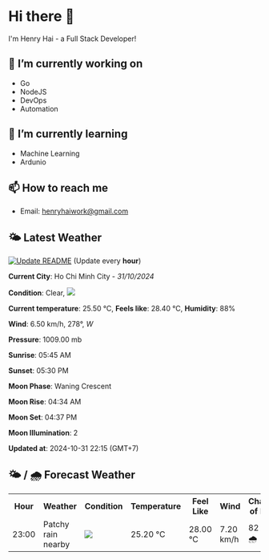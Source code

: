 # Hi there 👋

I'm Henry Hai - a Full Stack Developer!

## 🔭 I’m currently working on

- Go
- NodeJS
- DevOps
- Automation

## 🌱 I’m currently learning

- Machine Learning
- Ardunio

## 📫 How to reach me

- Email: <henryhaiwork@gmail.com>

## 🌤️ Latest Weather
[![Update README](https://github.com/henry0hai/henry0hai/actions/workflows/udpateReadme.yml/badge.svg)](https://github.com/henry0hai/henry0hai/actions/workflows/udpateReadme.yml)
(Update every **hour**)
<!-- CURRENT_WEATHER:START -->
**Current City**: Ho Chi Minh City - *31/10/2024*

**Condition**: Clear, <img src="https://cdn.weatherapi.com/weather/64x64/night/113.png"/>

**Current temperature**: 25.50 °C, **Feels like**: 28.40 °C, **Humidity**: 88%

**Wind**: 6.50 km/h, 278°, *W*

**Pressure**: 1009.00 mb

**Sunrise**: 05:45 AM

**Sunset**: 05:30 PM

**Moon Phase**: Waning Crescent

**Moon Rise**: 04:34 AM

**Moon Set**: 04:37 PM

**Moon Illumination**: 2

**Updated at**: 2024-10-31 22:15 (GMT+7)<!-- CURRENT_WEATHER:END -->

## 🌤️ / 🌧️ Forecast Weather
<!-- FORECAST_WEATHER:START -->
<table>
		<tr>
			<th>Hour</th>
			<th>Weather</th>
			<th>Condition</th>
			<th>Temperature</th>
			<th>Feel Like</th>
			<th>Wind</th>
			<th>Chance of Rain</th>
		</tr>
				<tr>
					<td>23:00</td>
					<td>Patchy rain nearby</td>
					<td><img src='https://cdn.weatherapi.com/weather/64x64/night/176.png'/></td>
					<td>25.20 °C</td>
					<td>28.00 °C</td>
					<td>7.20 km/h</td>
					<td>82 % 🌧️</td>
				</tr>
</table>
<!-- FORECAST_WEATHER:END -->
